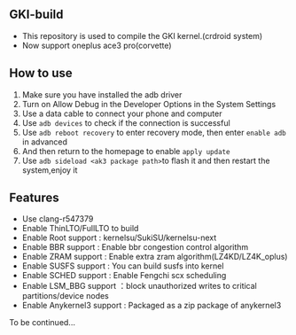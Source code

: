 ## GKI-build

- This repository is used to compile the GKI kernel.(crdroid system)
- Now support oneplus ace3 pro(corvette)

## How to use

1. Make sure you have installed the adb driver
2. Turn on Allow Debug in the Developer Options in the System Settings
3. Use a data cable to connect your phone and computer
4. Use ``adb devices`` to check if the connection is successful
5. Use ``adb reboot recovery`` to enter recovery mode, then enter ``enable adb`` in advanced
6. And then return to the homepage to enable ``apply update``
7. Use ``adb sideload <ak3 package path>``to flash it and then restart the system,enjoy it

## Features

- Use clang-r547379
- Enable ThinLTO/FullLTO to build
- Enable Root support : kernelsu/SukiSU/kernelsu-next
- Enable BBR support : Enable bbr congestion control algorithm
- Enable ZRAM support : Enable extra zram algorithm(LZ4KD/LZ4K_oplus)
- Enable SUSFS support : You can build susfs into kernel
- Enable SCHED support : Enable Fengchi scx scheduling
- Enable LSM_BBG support ：block unauthorized writes to critical partitions/device nodes
- Enable Anykernel3 support : Packaged as a zip package of anykernel3

To be continued...
 
